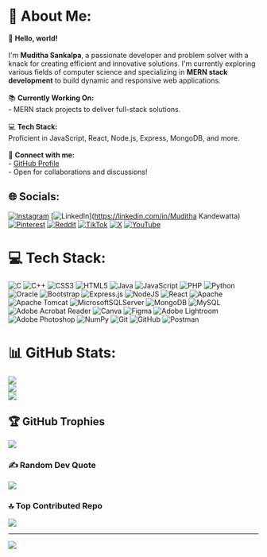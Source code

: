 # 💫 About Me:
👋 **Hello, world!**  <br><br>I'm **Muditha Sankalpa**, a passionate developer and problem solver with a knack for creating efficient and innovative solutions. I'm currently exploring various fields of computer science and specializing in **MERN stack development** to build dynamic and responsive web applications.  <br><br>📚 **Currently Working On:**  <br>- MERN stack projects to deliver full-stack solutions.  <br><br>💻 **Tech Stack:**  <br>Proficient in JavaScript, React, Node.js, Express, MongoDB, and more.  <br><br>🔗 **Connect with me:**  <br>- [GitHub Profile](https://github.com/Muditha-Sankalpa)  <br>- Open for collaborations and discussions!  


## 🌐 Socials:
[![Instagram](https://img.shields.io/badge/Instagram-%23E4405F.svg?logo=Instagram&logoColor=white)](https://instagram.com/muditha_____) [![LinkedIn](https://img.shields.io/badge/LinkedIn-%230077B5.svg?logo=linkedin&logoColor=white)](https://linkedin.com/in/Muditha Kandewatta) [![Pinterest](https://img.shields.io/badge/Pinterest-%23E60023.svg?logo=Pinterest&logoColor=white)](https://pinterest.com/Mudithasankalpa) [![Reddit](https://img.shields.io/badge/Reddit-%23FF4500.svg?logo=Reddit&logoColor=white)](https://reddit.com/user/MudithaHawk) [![TikTok](https://img.shields.io/badge/TikTok-%23000000.svg?logo=TikTok&logoColor=white)](https://tiktok.com/@muditha_s) [![X](https://img.shields.io/badge/X-black.svg?logo=X&logoColor=white)](https://x.com/Muditha2003) [![YouTube](https://img.shields.io/badge/YouTube-%23FF0000.svg?logo=YouTube&logoColor=white)](https://youtube.com/@mudithasankalpa3989) 

# 💻 Tech Stack:
![C](https://img.shields.io/badge/c-%2300599C.svg?style=for-the-badge&logo=c&logoColor=white) ![C++](https://img.shields.io/badge/c++-%2300599C.svg?style=for-the-badge&logo=c%2B%2B&logoColor=white) ![CSS3](https://img.shields.io/badge/css3-%231572B6.svg?style=for-the-badge&logo=css3&logoColor=white) ![HTML5](https://img.shields.io/badge/html5-%23E34F26.svg?style=for-the-badge&logo=html5&logoColor=white) ![Java](https://img.shields.io/badge/java-%23ED8B00.svg?style=for-the-badge&logo=openjdk&logoColor=white) ![JavaScript](https://img.shields.io/badge/javascript-%23323330.svg?style=for-the-badge&logo=javascript&logoColor=%23F7DF1E) ![PHP](https://img.shields.io/badge/php-%23777BB4.svg?style=for-the-badge&logo=php&logoColor=white) ![Python](https://img.shields.io/badge/python-3670A0?style=for-the-badge&logo=python&logoColor=ffdd54) ![Oracle](https://img.shields.io/badge/Oracle-F80000?style=for-the-badge&logo=oracle&logoColor=white) ![Bootstrap](https://img.shields.io/badge/bootstrap-%238511FA.svg?style=for-the-badge&logo=bootstrap&logoColor=white) ![Express.js](https://img.shields.io/badge/express.js-%23404d59.svg?style=for-the-badge&logo=express&logoColor=%2361DAFB) ![NodeJS](https://img.shields.io/badge/node.js-6DA55F?style=for-the-badge&logo=node.js&logoColor=white) ![React](https://img.shields.io/badge/react-%2320232a.svg?style=for-the-badge&logo=react&logoColor=%2361DAFB) ![Apache](https://img.shields.io/badge/apache-%23D42029.svg?style=for-the-badge&logo=apache&logoColor=white) ![Apache Tomcat](https://img.shields.io/badge/apache%20tomcat-%23F8DC75.svg?style=for-the-badge&logo=apache-tomcat&logoColor=black) ![MicrosoftSQLServer](https://img.shields.io/badge/Microsoft%20SQL%20Server-CC2927?style=for-the-badge&logo=microsoft%20sql%20server&logoColor=white) ![MongoDB](https://img.shields.io/badge/MongoDB-%234ea94b.svg?style=for-the-badge&logo=mongodb&logoColor=white) ![MySQL](https://img.shields.io/badge/mysql-4479A1.svg?style=for-the-badge&logo=mysql&logoColor=white) ![Adobe Acrobat Reader](https://img.shields.io/badge/Adobe%20Acrobat%20Reader-EC1C24.svg?style=for-the-badge&logo=Adobe%20Acrobat%20Reader&logoColor=white) ![Canva](https://img.shields.io/badge/Canva-%2300C4CC.svg?style=for-the-badge&logo=Canva&logoColor=white) ![Figma](https://img.shields.io/badge/figma-%23F24E1E.svg?style=for-the-badge&logo=figma&logoColor=white) ![Adobe Lightroom](https://img.shields.io/badge/Adobe%20Lightroom-31A8FF.svg?style=for-the-badge&logo=Adobe%20Lightroom&logoColor=white) ![Adobe Photoshop](https://img.shields.io/badge/adobe%20photoshop-%2331A8FF.svg?style=for-the-badge&logo=adobe%20photoshop&logoColor=white) ![NumPy](https://img.shields.io/badge/numpy-%23013243.svg?style=for-the-badge&logo=numpy&logoColor=white) ![Git](https://img.shields.io/badge/git-%23F05033.svg?style=for-the-badge&logo=git&logoColor=white) ![GitHub](https://img.shields.io/badge/github-%23121011.svg?style=for-the-badge&logo=github&logoColor=white) ![Postman](https://img.shields.io/badge/Postman-FF6C37?style=for-the-badge&logo=postman&logoColor=white)
# 📊 GitHub Stats:
![](https://github-readme-stats.vercel.app/api?username=Muditha-Sankalpa&theme=dark&hide_border=false&include_all_commits=false&count_private=false)<br/>
![](https://github-readme-streak-stats.herokuapp.com/?user=Muditha-Sankalpa&theme=dark&hide_border=false)<br/>
![](https://github-readme-stats.vercel.app/api/top-langs/?username=Muditha-Sankalpa&theme=dark&hide_border=false&include_all_commits=false&count_private=false&layout=compact)

## 🏆 GitHub Trophies
![](https://github-profile-trophy.vercel.app/?username=Muditha-Sankalpa&theme=radical&no-frame=false&no-bg=false&margin-w=4)

### ✍️ Random Dev Quote
![](https://quotes-github-readme.vercel.app/api?type=horizontal&theme=radical)

### 🔝 Top Contributed Repo
![](https://github-contributor-stats.vercel.app/api?username=Muditha-Sankalpa&limit=5&theme=dark&combine_all_yearly_contributions=true)

---
[![](https://visitcount.itsvg.in/api?id=Muditha-Sankalpa&icon=0&color=0)](https://visitcount.itsvg.in)

<!-- Proudly created with GPRM ( https://gprm.itsvg.in ) -->
